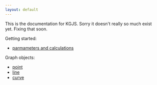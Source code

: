 ```yaml
---
layout: default
---
```


This is the documentation for KGJS. Sorry it doesn't really so much exist yet. Fixing that soon.

Getting started:
* [parmameters and calculations](param.html)

Graph objects:
* [point](point.html)
* [line](line.html)
* [curve](curve.html)
